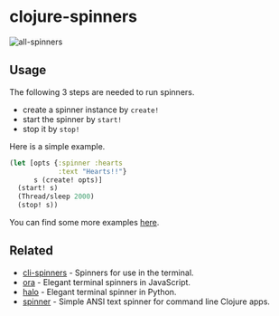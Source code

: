 <!---
![CI](https://github.com/popoppo/clojure-fire/workflows/CI/badge.svg)
-->

# clojure-spinners

![all-spinners](https://user-images.githubusercontent.com/934188/124562620-34e91900-de7a-11eb-825e-85ec252ba4f5.gif)

## Usage

The following 3 steps are needed to run spinners.
 - create a spinner instance by `create!`
 - start the spinner by `start!`
 - stop it by `stop!`
 
Here is a simple example.

```clojure
(let [opts {:spinner :hearts
            :text "Hearts!!"}
      s (create! opts)]
  (start! s)
  (Thread/sleep 2000)
  (stop! s))
```

You can find some more examples [here](https://github.com/popoppo/clojure-spinners/tree/dev/src/clojure_spinners/examples).

## Related
- [cli-spinners](https://github.com/sindresorhus/cli-spinners) - Spinners for use in the terminal.
- [ora](https://github.com/sindresorhus/ora) - Elegant terminal spinners in JavaScript.
- [halo](https://github.com/manrajgrover/halo) - Elegant terminal spinner in Python.
- [spinner](https://github.com/clj-commons/spinner) - Simple ANSI text spinner for command line Clojure apps.
